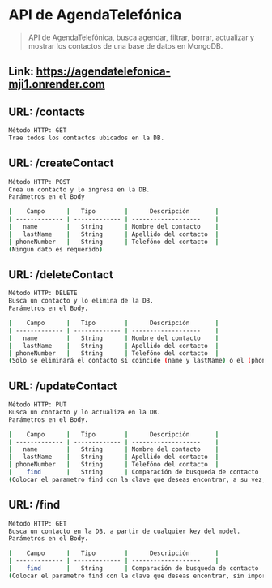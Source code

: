 
# API de AgendaTelefónica
> API de AgendaTelefónica, busca agendar, filtrar, borrar, actualizar y mostrar los contactos de una base de datos en MongoDB. 

## Link: https://agendatelefonica-mji1.onrender.com

## URL: /contacts
```sh
Método HTTP: GET
Trae todos los contactos ubicados en la DB.
```

## URL: /createContact

```sh
Método HTTP: POST
Crea un contacto y lo ingresa en la DB.
Parámetros en el Body

|    Campo      |   Tipo        |      Descripción       |
| ------------- | ------------- | -------------------    |
|   name        |   String      | Nombre del contacto    |
|   lastName    |   String      | Apellido del contacto  |
| phoneNumber   |   String      | Telefóno del contacto  |
(Ningun dato es requerido)
```


## URL: /deleteContact
```sh
Método HTTP: DELETE
Busca un contacto y lo elimina de la DB.
Parámetros en el Body.

|    Campo      |   Tipo        |      Descripción       |
| ------------- | ------------- | -------------------    |
|   name        |   String      | Nombre del contacto    |
|   lastName    |   String      | Apellido del contacto  |
| phoneNumber   |   String      | Telefóno del contacto  |
(Solo se eliminará el contacto sí coincide (name y lastName) ó el (phoneNumber))
```

## URL: /updateContact
```sh
Método HTTP: PUT
Busca un contacto y lo actualiza en la DB.
Parámetros en el Body.

|    Campo      |   Tipo        |      Descripción       |
| ------------- | ------------- | -------------------    |
|   name        |   String      | Nombre del contacto    |
|   lastName    |   String      | Apellido del contacto  |
| phoneNumber   |   String      | Telefóno del contacto  |
|    find       |   String      | Comparación de busqueda de contacto  | 
(Colocar el parametro find con la clave que deseas encontrar, a su vez, colocar los paramtros que desea cambiar (name, lastName o phoneNumber))
```

## URL: /find
```sh
Método HTTP: GET
Busca un contacto en la DB, a partir de cualquier key del model.
Parámetros en el Body.

|    Campo      |   Tipo        |      Descripción       |
| ------------- | ------------- | -------------------    |
|    find       |   String      | Comparación de busqueda de contacto  | 
(Colocar el parametro find con la clave que deseas encontrar, sin importar que key sea.)
```